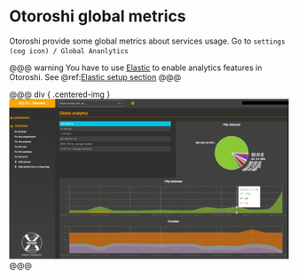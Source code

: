 # Otoroshi global metrics

Otoroshi provide some global metrics about services usage.  Go to `settings (cog icon) / Global Ananlytics`

@@@ warning
You have to use [Elastic](https://www.elastic.co) to enable analytics features in Otoroshi. See @ref:[Elastic setup section](../integrations/analytics.md)
@@@

@@@ div { .centered-img }
<img src="../img/global-analytics.png" />
@@@
